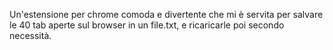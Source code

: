 Un'estensione per chrome comoda e divertente che mi è servita per salvare le 40 tab aperte sul browser in un file.txt, e ricaricarle poi secondo necessità.
